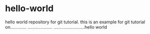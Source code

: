 # hello-world

hello world  repository for git tutorial. this is an example for git tutorial on.............
....................
.........................hello world
